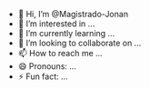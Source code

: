 - 👋 Hi, I’m @Magistrado-Jonan
- 👀 I’m interested in ...
- 🌱 I’m currently learning ...
- 💞️ I’m looking to collaborate on ...
- 📫 How to reach me ...
- 😄 Pronouns: ...
- ⚡ Fun fact: ...

<!---
Magistrado-Jonan/Magistrado-Jonan is a ✨ special ✨ repository because its `README.md` (this file) appears on your GitHub profile.
You can click the Preview link to take a look at your changes.
--->

